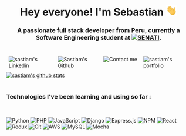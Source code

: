 <h1 align="center"> Hey everyone! I'm Sebastian <img src="icons/wave.gif" width="30"></h1>
<h3 align="center">A passionate full stack developer from Peru, currently a Software Engineering student at <a href="https://www.senati.edu.pe/"><img src="https://www.senati.edu.pe/sites/all/themes/senati_theme/favicon/favicon.ico">SENATI</a>.</h3>
<br>
<a href="https://www.linkedin.com/in/sebastian-chfrancia/">
  <img align="left" alt="sastiam's Linkedin" width="120px" style="margin: .5em" src="https://img.shields.io/badge/Linkedin-0A66C2?style=for-the-badge&logo=Linkedin&logoColor=white" />
</a>
<a href="https://github.com/sastiam">
  <img align="left" alt="Sastiam's Github" width="110px" style="margin: .5em" src="https://img.shields.io/badge/Github-181717?style=for-the-badge&logo=Github&logoColor=white" />
</a>
<a href="mailto:sebastianchotafrancia@gmail.com">
  <img align="left" alt="Contact me" width="95px" style="margin: .5em" src="https://img.shields.io/badge/Gmail-EA4335?style=for-the-badge&logo=Gmail&logoColor=white" />
</a>
<a href="https://sastiam.me">
  <img align="left" alt="sastiam's portfolio" width="110px" style="margin: .5em" src="https://img.shields.io/badge/Portfolio-181717?style=for-the-badge&logo=ghost&logoColor=white" />
</a>
<br><br><br>

<a href="https://sastiam.me">
  <img alt="sastiam's github stats" src="https://github-readme-stats.vercel.app/api?username=sastiam" />
</a>
<br><br>

<h3>Technologies I've been learning and using so far :</h3> <br />
  
 ![Python](https://img.shields.io/badge/python-3670A0?style=for-the-badge&logo=python&logoColor=ffdd54)
![PHP](https://img.shields.io/badge/php-%23777BB4.svg?style=for-the-badge&logo=php&logoColor=white)
  ![JavaScript](https://img.shields.io/badge/javascript-%23323330.svg?style=for-the-badge&logo=javascript&logoColor=%23F7DF1E)
  ![Django](https://img.shields.io/badge/django-%23092E20.svg?style=for-the-badge&logo=django&logoColor=white)
  ![Express.js](https://img.shields.io/badge/express.js-%23404d59.svg?style=for-the-badge&logo=express&logoColor=%2361DAFB)
  ![NPM](https://img.shields.io/badge/NPM-%23000000.svg?style=for-the-badge&logo=npm&logoColor=white)
  ![React](https://img.shields.io/badge/react-%2320232a.svg?style=for-the-badge&logo=react&logoColor=%2361DAFB)
  ![Redux](https://img.shields.io/badge/redux-%23593d88.svg?style=for-the-badge&logo=redux&logoColor=white)
  ![Git](https://img.shields.io/badge/git-%23F05033.svg?style=for-the-badge&logo=git&logoColor=white)
  ![AWS](https://img.shields.io/badge/AWS-%23FF9900.svg?style=for-the-badge&logo=amazon-aws&logoColor=white)
  ![MySQL](https://img.shields.io/badge/mysql-%2300f.svg?style=for-the-badge&logo=mysql&logoColor=white)
  ![Mocha](https://img.shields.io/badge/-mocha-%238D6748?style=for-the-badge&logo=mocha&logoColor=white)
